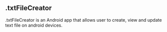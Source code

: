 ## .txtFileCreator
 .txtFileCreator is an Android app that allows user to create, view and update text file on android devices.
